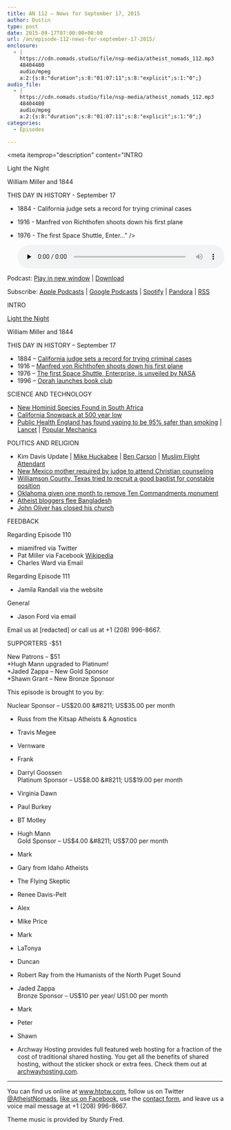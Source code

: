```yaml
---
title: AN 112 – News for September 17, 2015
author: Dustin
type: post
date: 2015-09-17T07:00:00+00:00
url: /an/episode-112-news-for-september-17-2015/
enclosure:
  - |
    https://cdn.nomads.studio/file/nsp-media/atheist_nomads_112.mp3
    48404480
    audio/mpeg
    a:2:{s:8:"duration";s:8:"01:07:11";s:8:"explicit";s:1:"0";}
audio_file:
  - |
    https://cdn.nomads.studio/file/nsp-media/atheist_nomads_112.mp3
    48404480
    audio/mpeg
    a:2:{s:8:"duration";s:8:"01:07:11";s:8:"explicit";s:1:"0";}
categories:
  - Episodes

---
```

<div itemscope itemtype="http://schema.org/AudioObject">
  <meta itemprop="name" content="Episode 112 &#8211; News for September 17, 2015" />
  
  <meta itemprop="uploadDate" content="2015-09-17T01:00:00-06:00" />
  
  <meta itemprop="encodingFormat" content="audio/mpeg" />
  
  <meta itemprop="duration" content="PT1H07M11S" />
  
  <meta itemprop="description" content="INTRO

Light the Night

William Miller and 1844

THIS DAY IN HISTORY - September 17

* 1884 - California judge sets a record for trying criminal cases
* 1916 - Manfred von Richthofen shoots down his first plane
* 1976 - The first Space Shuttle, Enter..." />
  
  <meta itemprop="contentUrl" content="https://dts.podtrac.com/redirect.mp3/cdn.nomads.studio/file/nsp-media/atheist_nomads_112.mp3" />
  
  <meta itemprop="contentSize" content="46.2" />
  </p> 
  
  <div class="powerpress_player" id="powerpress_player_8369">
    <audio class="wp-audio-shortcode" id="audio-5124-113" preload="none" style="width: 100%;" controls="controls"><source type="audio/mpeg" src="https://dts.podtrac.com/redirect.mp3/cdn.nomads.studio/file/nsp-media/atheist_nomads_112.mp3?_=113" /><a href="https://dts.podtrac.com/redirect.mp3/cdn.nomads.studio/file/nsp-media/atheist_nomads_112.mp3">https://dts.podtrac.com/redirect.mp3/cdn.nomads.studio/file/nsp-media/atheist_nomads_112.mp3</a></audio>
  </div>
</div>

<p class="powerpress_links powerpress_links_mp3">
  Podcast: <a href="https://dts.podtrac.com/redirect.mp3/cdn.nomads.studio/file/nsp-media/atheist_nomads_112.mp3" class="powerpress_link_pinw" target="_blank" title="Play in new window" onclick="return powerpress_pinw('https://htotw.com/?powerpress_pinw=5124-podcast');" rel="nofollow">Play in new window</a> | <a href="https://dts.podtrac.com/redirect.mp3/cdn.nomads.studio/file/nsp-media/atheist_nomads_112.mp3" class="powerpress_link_d" title="Download" rel="nofollow" download="atheist_nomads_112.mp3">Download</a>
</p>

<p class="powerpress_links powerpress_subscribe_links">
  Subscribe: <a href="https://podcasts.apple.com/us/podcast/humanists-take-on-the-world/id530050098?mt=2&ls=1" class="powerpress_link_subscribe powerpress_link_subscribe_itunes" target="_blank" title="Subscribe on Apple Podcasts" rel="nofollow">Apple Podcasts</a> | <a href="https://www.google.com/podcasts?feed=aHR0cDovL2F0aGVpc3Rub21hZHMubGlic3luLmNvbS9yc3M%3D" class="powerpress_link_subscribe powerpress_link_subscribe_googleplay" target="_blank" title="Subscribe on Google Podcasts" rel="nofollow">Google Podcasts</a> | <a href="https://open.spotify.com/show/3LzK2xZGike6Tc1GEMtMbr?si=LieN9SNuTpq96smuaUsH8A" class="powerpress_link_subscribe powerpress_link_subscribe_spotify" target="_blank" title="Subscribe on Spotify" rel="nofollow">Spotify</a> | <a href="https://www.pandora.com/podcast/atheist-nomads/PC:10122?corr=62071012&part=ug" class="powerpress_link_subscribe powerpress_link_subscribe_pandora" target="_blank" title="Subscribe on Pandora" rel="nofollow">Pandora</a> | <a href="https://htotw.com/feed/podcast/" class="powerpress_link_subscribe powerpress_link_subscribe_rss" target="_blank" title="Subscribe via RSS" rel="nofollow">RSS</a>
</p>

INTRO

<a href="http://pages.lightthenight.org/oswim/Boise15/DWilliams" target="_blank" rel="noopener">Light the Night</a>

William Miller and 1844

THIS DAY IN HISTORY &#8211; September 17

* 1884 &#8211; <a href="http://www.history.com/this-day-in-history/a-california-judge-sets-a-record-for-trying-criminal-cases" target="_blank" rel="noopener">California judge sets a record for trying criminal cases</a>  
* 1916 &#8211; <a href="https://en.wikipedia.org/wiki/Manfred_von_Richthofen" target="_blank" rel="noopener">Manfred von Richthofen shoots down his first plane</a>  
* 1976 &#8211; <a href="https://en.wikipedia.org/wiki/Space_Shuttle_Enterprise" target="_blank" rel="noopener">The first Space Shuttle, Enterprise, is unveiled by NASA</a>  
* 1996 &#8211; <a href="http://www.history.com/this-day-in-history/oprah-launches-influential-book-club" target="_blank" rel="noopener">Oprah launches book club</a>

SCIENCE AND TECHNOLOGY

* <a href="https://www.newscientist.com/article/mg22730383-700-new-species-extinct-human-found-in-cave-may-rewrite-history/" target="_blank" rel="noopener">New Hominid Species Found in South Africa</a>  
* <a href="http://www.popularmechanics.com/science/environment/a17323/californias-sierra-nevada-mountains-snowpack/" target="_blank" rel="noopener">California Snowpack at 500 year low</a>  
* <a href="http://www.theguardian.com/society/2015/aug/19/public-health-england-e-cigarettes-safer-than-smoking?CMP=share_btn_tw" target="_blank" rel="noopener">Public Health England has found vaping to be 95% safer than smoking</a> | <a href="http://www.thelancet.com/journals/lancet/article/PIIS0140-6736%2815%2900042-2/fulltext" target="_blank" rel="noopener">Lancet</a> | <a href="http://www.popularmechanics.com/science/health/a17137/vaping-smoking-study-problems/" target="_blank" rel="noopener">Popular Mechanics</a>

POLITICS AND RELIGION

* Kim Davis Update | <a href="http://www.msnbc.com/morning-joe/watch/huckabee--why-can-t-davis-be-the-county-clerk--522148419622" target="_blank" rel="noopener">Mike Huckabee</a> | <a href="http://www.rightwingwatch.org/content/ben-carson-christians-can-refuse-do-their-jobs-because-judeo-christian-nation" target="_blank" rel="noopener">Ben Carson</a> | <a href="http://fox13now.com/2015/09/05/muslim-flight-attendant-says-she-was-suspended-for-faith-based-refusal-to-serve-alcohol/" target="_blank" rel="noopener">Muslim Flight Attendant</a>  
* <a href="http://krqe.com/2015/09/14/court-ordered-religious-classes-raise-concerns/" target="_blank" rel="noopener">New Mexico mother required by judge to attend Christian counseling</a>  
* <a href="http://www.kvue.com/story/news/local/2015/09/06/lawyer-claims-wilco-commissioners-want-baptist-employees-only/71830116/" target="_blank" rel="noopener">Williamson County, Texas tried to recruit a good baptist for constable position</a>  
* <a href="http://www.koco.com/news/oklahoma-judge-orders-ten-commandments-monument-removed/35224400" target="_blank" rel="noopener">Oklahoma given one month to remove Ten Commandments monument</a>  
* <a href="http://www.christiantoday.com/article/atheist.kill.list.forces.bangladeshi.bloggers.to.flee/64729.htm" target="_blank" rel="noopener">Atheist bloggers flee Bangladesh</a>  
* <a href="http://www.ourladyofperpetualexemption.com/" target="_blank" rel="noopener">John Oliver has closed his church</a>

FEEDBACK

Regarding Episode 110  
* miamifred via Twitter  
* Pat Miller via Facebook <a href="https://en.wikipedia.org/wiki/Leni_Riefenstahl" target="_blank" rel="noopener">Wikipedia</a>  
* Charles Ward via Email

Regarding Episode 111  
* Jamila Randall via the website

General  
* Jason Ford via email

Email us at [redacted] or call us at +1 (208) 996-8667.

SUPPORTERS -$51

New Patrons &#8211; $51  
*Hugh Mann upgraded to Platinum!  
*Jaded Zappa &#8211; New Gold Sponsor  
*Shawn Grant &#8211; New Bronze Sponsor

This episode is brought to you by:

Nuclear Sponsor &#8211; US$20.00 &#8211; US$35.00 per month  
* Russ from the Kitsap Atheists & Agnostics  
* Travis Megee  
* Vernware  
* Frank  
* Darryl Goossen  
Platinum Sponsor &#8211; US$8.00 &#8211; US$19.00 per month  
* Virginia Dawn  
* Paul Burkey  
* BT Motley  
* Hugh Mann  
Gold Sponsor &#8211; US$4.00 &#8211; US$7.00 per month  
* Mark  
* Gary from Idaho Atheists  
* The Flying Skeptic  
* Renee Davis-Pelt  
* Alex  
* Mike Price  
* Mark  
* LaTonya  
* Duncan  
* Robert Ray from the Humanists of the North Puget Sound  
* Jaded Zappa  
Bronze Sponsor &#8211; US$10 per year/ US1.00 per month  
* Mark  
* Peter  
* Shawn

* Archway Hosting provides full featured web hosting for a fraction of the cost of traditional shared hosting. You get all the benefits of shared hosting, without the sticker shock or extra fees. Check them out at <a href="http://archwayhosting.com/" target="_blank" rel="noopener">archwayhosting.com</a>.

<hr width="500" />

You can find us online at <a href="https://www.htotw.com/" target="_blank" rel="noopener">www.htotw.com</a>, follow us on Twitter <a href="https://htotw.com/twitter" target="_blank" rel="noopener">@AtheistNomads</a>, <a href="https://htotw.com/facebook" target="_blank" rel="noopener">like us on Facebook</a>, use the [contact form](https://htotw.com/contact), and leave us a voice mail message at +1 (208) 996-8667.

Theme music is provided by Sturdy Fred.